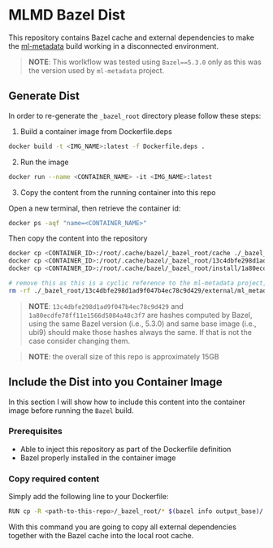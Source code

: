 # MLMD Bazel Dist

This repository contains Bazel cache and external dependencies to make the [ml-metadata](https://github.com/opendatahub-io/ml-metadata) build working in a disconnected environment.

> __NOTE__: This worlkflow was tested using `Bazel==5.3.0` only as this was the version used by `ml-metadata` project.

## Generate Dist

In order to re-generate the `_bazel_root` directory please follow these steps:

1. Build a container image from Dockerfile.deps

```bash
docker build -t <IMG_NAME>:latest -f Dockerfile.deps .
```

2. Run the image

```bash
docker run --name <CONTAINER_NAME> -it <IMG_NAME>:latest
```

3. Copy the content from the running container into this repo

Open a new terminal, then retrieve the container id:
```bash
docker ps -aqf "name=<CONTAINER_NAME>"
```

Then copy the content into the repository

```bash
docker cp <CONTAINER_ID>:/root/.cache/bazel/_bazel_root/cache ./_bazel_root/cache
docker cp <CONTAINER_ID>:/root/.cache/bazel/_bazel_root/13c4dbfe298d1ad9f047b4ec78c9d429 ./_bazel_root/13c4dbfe298d1ad9f047b4ec78c9d429
docker cp <CONTAINER_ID>:/root/.cache/bazel/_bazel_root/install/1a80ecdfe78ff11e1566d5084a48c3f7 ./_bazel_root/1a80ecdfe78ff11e1566d5084a48c3f7

# remove this as this is a cyclic reference to the ml-metadata project, not required
rm -rf ./_bazel_root/13c4dbfe298d1ad9f047b4ec78c9d429/external/ml_metadata
```
> __NOTE__: `13c4dbfe298d1ad9f047b4ec78c9d429` and `1a80ecdfe78ff11e1566d5084a48c3f7` are hashes computed by Bazel, using the same Bazel version (i.e., 5.3.0) and same base image (i.e., ubi9) should make those hashes always the same. If that is not the case consider changing them.

> __NOTE__: the overall size of this repo is approximately 15GB

## Include the Dist into you Container Image

In this section I will show how to include this content into the container image before running the `Bazel` build.

### Prerequisites

- Able to inject this repository as part of the Dockerfile definition
- Bazel properly installed in the container image

### Copy required content

Simply add the following line to your Dockerfile:

```bash
RUN cp -R <path-to-this-repo>/_bazel_root/* $(bazel info output_base)/..
```

With this command you are going to copy all external dependencies together with the Bazel cache into the local root cache.
